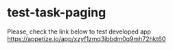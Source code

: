 # test-task-paging
Please, check the link below to test developed app https://appetize.io/app/xzyf1zmq3jbbdm0q9mh72hkt60
